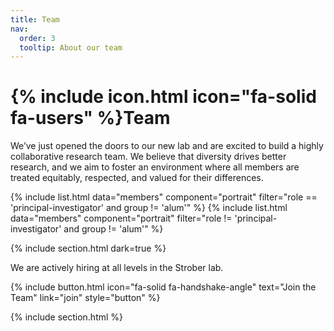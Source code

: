 ```yaml
---
title: Team
nav:
  order: 3
  tooltip: About our team
---
```


# {% include icon.html icon="fa-solid fa-users" %}Team

We’ve just opened the doors to our new lab and are excited to build a highly collaborative research team. We believe that diversity drives better research, and we aim to foster an environment where all members are treated equitably, respected, and valued for their differences.

{% include list.html data="members" component="portrait" filter="role == 'principal-investigator' and group != 'alum'" %} {% include list.html data="members" component="portrait" filter="role != 'principal-investigator' and group != 'alum'" %}

{% include section.html dark=true %}

We are actively hiring at all levels in the Strober lab.

{% include button.html icon="fa-solid fa-handshake-angle" text="Join the Team" link="join" style="button" %}

{% include section.html %}
